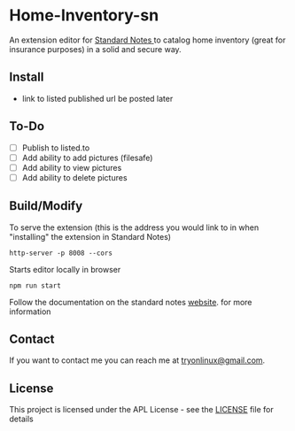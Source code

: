 # Home-Inventory-sn

An extension editor for [Standard Notes ](https://standardnotes.org)to catalog home inventory (great for insurance purposes) in a solid and secure way.

## Install

- link to listed published url be posted later

## To-Do

- [ ] Publish to listed.to
- [ ] Add ability to add pictures (filesafe)
- [ ] Add ability to view pictures
- [ ] Add ability to delete pictures

## Build/Modify

To serve the extension (this is the address you would link to in when "installing" the extension in Standard Notes)

```
http-server -p 8008 --cors
```

Starts editor locally in browser

```
npm run start
```

Follow the documentation on the standard notes [website](https://docs.standardnotes.org/extensions/intro/). for more information

## Contact

If you want to contact me you can reach me at <tryonlinux@gmail.com>.

## License

This project is licensed under the APL License - see the [LICENSE](LICENSE) file for details
